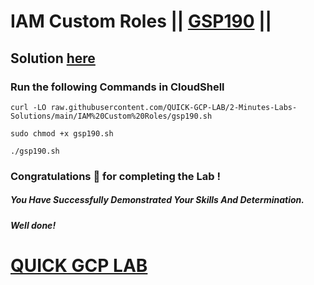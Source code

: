 # IAM Custom Roles || [GSP190](https://www.cloudskillsboost.google/focuses/1035?parent=catalog) ||

## Solution [here](https://www.youtube.com/@ajpoint897/videos)

### Run the following Commands in CloudShell

```
curl -LO raw.githubusercontent.com/QUICK-GCP-LAB/2-Minutes-Labs-Solutions/main/IAM%20Custom%20Roles/gsp190.sh

sudo chmod +x gsp190.sh

./gsp190.sh
```

### Congratulations 🎉 for completing the Lab !

##### *You Have Successfully Demonstrated Your Skills And Determination.*

#### *Well done!*

# [QUICK GCP LAB](https://www.youtube.com/@ajpoint897/videos)

